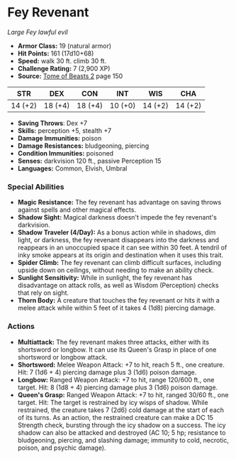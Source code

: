 # Fey Revenant

*Large* *Fey* *lawful evil*

- **Armor Class:** 19 (natural armor)
- **Hit Points:** 161 (17d10+68)
- **Speed:** walk 30 ft. climb 30 ft.
- **Challenge Rating:** 7 (2,900 XP)
- **Source:** [Tome of Beasts 2](https://koboldpress.com/kpstore/product/tome-of-beasts-2-for-5th-edition) page 150

| STR | DEX | CON | INT | WIS | CHA |
| --- | --- | --- | --- | --- | --- |
| 14 (+2) | 18 (+4) | 18 (+4) | 10 (+0) | 14 (+2) | 14 (+2) |

- **Saving Throws**: Dex +7
- **Skills:** perception +5, stealth +7
- **Damage Immunities:** poison
- **Damage Resistances:** bludgeoning, piercing
- **Condition Immunities:** poisoned
- **Senses:** darkvision 120 ft., passive Perception 15
- **Languages:** Common, Elvish, Umbral

### Special Abilities

- **Magic Resistance:** The fey revenant has advantage on saving throws against spells and other magical effects.
- **Shadow Sight:** Magical darkness doesn't impede the fey revenant's darkvision.
- **Shadow Traveler (4/Day):** As a bonus action while in shadows, dim light, or darkness, the fey revenant disappears into the darkness and reappears in an unoccupied space it can see within 30 feet. A tendril of inky smoke appears at its origin and destination when it uses this trait.
- **Spider Climb:** The fey revenant can climb difficult surfaces, including upside down on ceilings, without needing to make an ability check.
- **Sunlight Sensitivity:** While in sunlight, the fey revenant has disadvantage on attack rolls, as well as Wisdom (Perception) checks that rely on sight.
- **Thorn Body:** A creature that touches the fey revenant or hits it with a melee attack while within 5 feet of it takes 4 (1d8) piercing damage.

### Actions

- **Multiattack:** The fey revenant makes three attacks, either with its shortsword or longbow. It can use its Queen's Grasp in place of one shortsword or longbow attack.
- **Shortsword:** Melee Weapon Attack: +7 to hit, reach 5 ft., one creature. Hit: 7 (1d6 + 4) piercing damage plus 3 (1d6) poison damage.
- **Longbow:** Ranged Weapon Attack: +7 to hit, range 120/600 ft., one target. Hit: 8 (1d8 + 4) piercing damage plus 3 (1d6) poison damage.
- **Queen's Grasp:** Ranged Weapon Attack: +7 to hit, ranged 30/60 ft., one target. Hit: The target is restrained by icy wisps of shadow. While restrained, the creature takes 7 (2d6) cold damage at the start of each of its turns. As an action, the restrained creature can make a DC 15 Strength check, bursting through the icy shadow on a success. The icy shadow can also be attacked and destroyed (AC 10; 5 hp; resistance to bludgeoning, piercing, and slashing damage; immunity to cold, necrotic, poison, and psychic damage).


